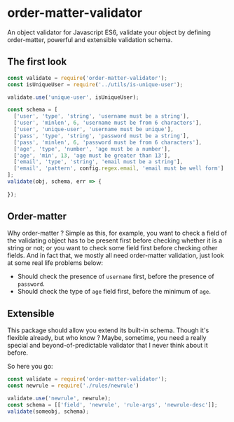 # order-matter-validator

An object validator for Javascript ES6, validate your object by defining order-matter, powerful and extensible validation schema.

## The first look

```javascript
const validate = require('order-matter-validator');
const isUniqueUser = require('../utils/is-unique-user');

validate.use('unique-user', isUniqueUser);

const schema = [
  ['user', 'type', 'string', 'username must be a string'],
  ['user', 'minlen', 6, 'username must be from 6 characters'],
  ['user', 'unique-user', 'username must be unique'],
  ['pass', 'type', 'string', 'password must be a string'],
  ['pass', 'minlen', 6, 'password must be from 6 characters'],
  ['age', 'type', 'number', 'age must be a number'],
  ['age', 'min', 13, 'age must be greater than 13'],
  ['email', 'type', 'string', 'email must be a string'],
  ['email', 'pattern', config.regex.email, 'email must be well form']
];
validate(obj, schema, err => {
  
});
```

## Order-matter

Why order-matter ? Simple as this, for example, you want to check a field of the validating object has to be present first before checking whether it is a string or not; or you want to check some field first before checking other fields. And in fact that, we mostly all need order-matter validation, just look at some real life problems below:

- Should check the presence of `username` first, before the presence of `password`.
- Should check the type of `age` field first, before the minimum of `age`.

## Extensible

This package should allow you extend its built-in schema. Though it's flexible already, but who know ? Maybe, sometime, you need a really special and beyond-of-predictable validator that I never think about it before.

So here you go:

```javascript
const validate = require('order-matter-validator');
const newrule = require('./rules/newrule')

validate.use('newrule', newrule);
const schema = [['field', 'newrule', 'rule-args', 'newrule-desc']];
validate(someobj, schema);
```
